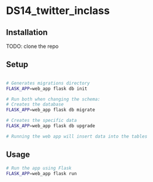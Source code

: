 # DS14_twitter_inclass

## Installation

TODO: clone the repo

## Setup

```sh

# Generates migrations directory
FLASK_APP=web_app flask db init 

# Run both when changing the schema:
# Creates the database
FLASK_APP=web_app flask db migrate 

# Creates the specific data
FLASK_APP=web_app flask db upgrade

# Running the web app will insert data into the tables
```

## Usage

```sh
# Run the app using Flask
FLASK_APP=web_app flask run
```
